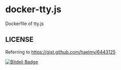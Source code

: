 docker-tty.js
=============

Dockerfile of tty.js

LICENSE
-------

Referring to https://gist.github.com/haelmy/6443125


[![Bitdeli Badge](https://d2weczhvl823v0.cloudfront.net/futoase/docker-tty.js/trend.png)](https://bitdeli.com/free "Bitdeli Badge")

